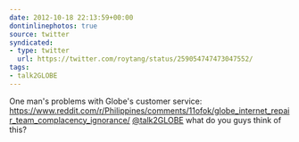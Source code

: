 ```yaml
---
date: 2012-10-18 22:13:59+00:00
dontinlinephotos: true
source: twitter
syndicated:
- type: twitter
  url: https://twitter.com/roytang/status/259054747473047552/
tags:
- talk2GLOBE
---
```


One man's problems with Globe's customer service: https://www.reddit.com/r/Philippines/comments/11ofok/globe_internet_repair_team_complacency_ignorance/ [@talk2GLOBE](https://twitter.com/talk2GLOBE/) what do you guys think of this?